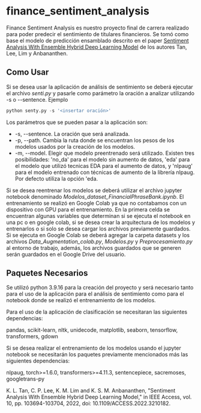 # finance_sentiment_analysis

Finance Sentiment Analysis es nuestro proyecto final de carrera realizado para poder predecir el sentimiento de titulares financieros. 
Se tomó como base el modelo de predicción ensamblado descrito en el paper [Sentiment Analysis With Ensemble Hybrid Deep Learning Model](https://ieeexplore.ieee.org/document/9903622) de los autores Tan, Lee, Lim y Anbananthen.

## Como Usar

Si se desea usar la aplicación de análisis de sentimiento se deberá ejecutar el archivo _senti.py_ y pasarle como parámetro la oración a analizar utilizando -s o --sentence.
Ejemplo
```python
python senty.py -s '<insertar oración>'
```
Los parámetros que se pueden pasar a la aplicación son:
* -s, --sentence. La oración que será analizada. 
* -p, --path. Cambia la ruta donde se encuentran los pesos de los modelos usados por la creación de los modelos. 
* -m, --model. Elegir que modelo preentrenado será utilizado. Existen tres posibilidades: 'no_da' para el modelo sin aumento de datos, 'eda' para el modelo que utilizó tecnicas EDA para el aumento de datos, y 'nlpaug' para el modelo entrenado con técnicas de aumento de la librería nlpaug. Por defecto utiliza la opción 'eda.

Si se desea reentrenar los modelos se deberá utilizar el archivo jupyter notebook denominado _Modelos_dataset_FinancialPhraseBank.ipynb_. El entrenamiento se realizó en Google Colab ya que no contabamos con un dispositivo con GPU para el entrenamiento.
En la primera celda se encuentran algunas variables que determinan si se ejecuta el notebook en una pc o en google colab, si se desea crear la arquitectura de los modelos y entrenarlos o si solo se desea cargar los archivos previamente guardados. 
Si se ejecuta en Google Colab se deberá agregar la carpeta datasets y los archivos _Data_Augmentation_colab.py_, _Modelos.py_ y _Preprocesamiento.py_ al entorno de trabajo, además, los archivos guardados que se generen serán guardados en el Google Drive del usuario.



## Paquetes Necesarios

Se utilizó python 3.9.16 para la creación del proyecto y será necesario tanto para el uso de la aplicación para el análisis de sentimiento como para el notebook donde se realizó el entrenamiento de los modelos.

Para el uso de la aplicación de clasificación se necesitaran las siguientes dependencias:

pandas, scikit-learn, nltk, unidecode, matplotlib, seaborn, tensorflow, transformers, gdown

Si se desea realizar el entrenamiento de los modelos usando el jupyter notebook se necesitarán los paquetes previamente mencionados más las siguientes dependencias:

nlpaug, torch>=1.6.0, transformers>=4.11.3, sentencepiece, sacremoses, googletrans-py



K. L. Tan, C. P. Lee, K. M. Lim and K. S. M. Anbananthen, "Sentiment Analysis With Ensemble Hybrid Deep Learning Model," in IEEE Access, vol. 10, pp. 103694-103704, 2022, doi: 10.1109/ACCESS.2022.3210182.